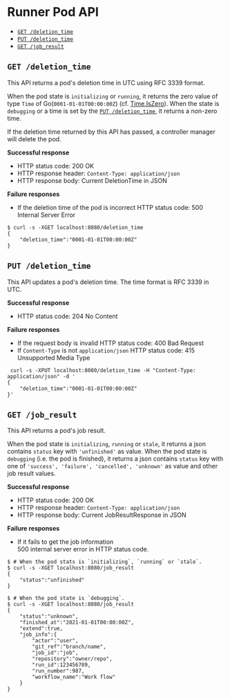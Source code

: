 Runner Pod API
==============

- [`GET /deletion_time`](#get-deletion_time)
- [`PUT /deletion_time`](#put-deletion_time)
- [`GET /job_result`](#get-job_result)

## `GET /deletion_time`

This API returns a pod's deletion time in UTC using RFC 3339 format.

When the pod state is `initializing` or `running`, it returns the zero value of 
type `Time` of Go(`0001-01-01T00:00:00Z`) (cf. [Time.IsZero](https://golang.org/pkg/time/#Time.IsZero)).
When the state is `debugging` or a time is set by the [`PUT /deletion_time`](#put-deletion_time),
it returns a non-zero time.

If the deletion time returned by this API has passed, a controller manager will delete the pod.

**Successful response**

- HTTP status code: 200 OK
- HTTP response header: `Content-Type: application/json`
- HTTP response body: Current DeletionTime in JSON

**Failure responses**

- If the deletion time of the pod is incorrect
  HTTP status code: 500 Internal Server Error

```console
$ curl -s -XGET localhost:8080/deletion_time
{
	"deletion_time":"0001-01-01T00:00:00Z"
}
```

## `PUT /deletion_time`

This API updates a pod's deletion time. The time format is RFC 3339 in UTC.

**Successful response**

- HTTP status code: 204 No Content

**Failure responses**

- If the request body is invalid 
  HTTP status code: 400 Bad Request
- If `Content-Type` is not `application/json`
  HTTP status code: 415 Unsupported Media Type

```console
 curl -s -XPUT localhost:8080/deletion_time -H "Content-Type: application/json" -d '
{
	"deletion_time":"0001-01-01T00:00:00Z"
}'
```

## `GET /job_result`

This API returns a pod's job result.

When the pod state is `initializing`, `running` or `stale`, it returns a json contains `status` key with `'unfinished'` as value.
When the pod state is `debugging` (i.e. the pod is finished), it returns a json contains `status` key with one
of `'success', 'failure', 'cancelled', 'unknown'` as value and other job result values.

**Successful response**

- HTTP status code: 200 OK
- HTTP response header: `Content-Type: application/json`
- HTTP response body: Current JobResultResponse in JSON

**Failure responses**

- If it fails to get the job information  
500 internal server error in HTTP status code.

```console
$ # When the pod stats is `initializing`, `running` or `stale`.
$ curl -s -XGET localhost:8080/job_result
{
	"status":"unfinished"
}

$ # When the pod state is `debugging`.
$ curl -s -XGET localhost:8080/job_result
{
	"status":"unknown",
	"finished_at":"2021-01-01T00:00:00Z",
	"extend":true,
	"job_info":{
		"actor":"user",
		"git_ref":"branch/name",
		"job_id":"job",
		"repository":"owner/repo",
		"run_id":123456789,
		"run_number":987,
		"workflow_name":"Work flow"
	}
}
```